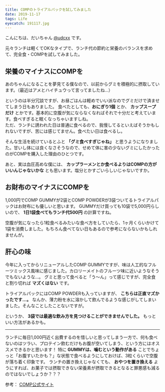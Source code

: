 ```yaml
---
title: COMPのトライアルパックを試してみました
date: 2019-11-17
tags: Life
eyecatch: 191117.jpg
---
```


こんにちは、だいちゃん [@udcxx](https://twitter.com/udc_xx) です。

元々ランチは軽くてOKなタイプで、ランチ代の節約と栄養のバランスを求めて、完全食・COMPを試してみました。


## 栄養のマイナスにCOMPを
あのちゃんになることを夢見てる僕なので、以前からグミを積極的に摂取しています。（最近はアメとハイチュウって言ってましたね...）

というのは半分冗談ですが、お昼ごはんは軽めでいい派なのでグミだけで済ませてしまう日もありました。
食べたとしても、**おにぎり1個** とか、 **カップスープだけ** とかです。基本的に空腹が気にならなくなればそれで十分だと考えています。食べすぎると眠くなっちゃいますしね。    
ただ、ランチに誘われた日は普通に食べるので、我慢してるといえばそうかもしれないですが、苦には感じてません。食べたい日は食べるし。

そんな生活を続けているとふと **「グミ食べすぎじゃね」** と思うようになりました。甘いし体には良くなさそうなので、せめて体に害の少ないグミにしたかったのがCOMPを購入した理由のひとつです。

あと、実は血圧高めな僕には、 **カップラーメンとか食べるよりはCOMPの方がいいんじゃないかな** とも思います。塩分とかすごいらしいじゃないですか。

## お財布のマイナスにCOMPを
1,000円でCOMP GUMMYが2袋とCOMP POWDERが3袋ついてるトライアルパックはお財布にも優しいと思います。
GUMMYだけ買っても10袋で5,000円らしいので、 **1日1袋食べてもランチ代500円** の計算ですね。

空腹が気になったら1粒食べるみたいな食べ方をしていたら、1ヶ月くらいかけて1袋を消費しました。もちろん食べてない日もあるので参考にならないかもしれませんが。

## 肝心の味
今年に入ってからリニューアルしたCOMP GUMMYですが、味は人工的なフルーツミックス風味に感じました。カロリーメイトのフルーツ味に近いようなそうでもないような...。
グミと思って食べると「う〜ん」って感じですが、完全食と割り切れば **マズくはない** です。

トライアルパックにはCOMP POWDERも入っていますが、 **こちらは正直マズかったです...。** なんか、薄力粉を水に溶かして飲んでるような感じがしてしまいました。そんなことしたことないですが。

というか、 **3袋では最適な飲み方を見つけることができませんでした。** もっといい方法があるかも。

---

ランチに毎日1,000円近く出費するのを惜しいと思ってしまう一方で、何も食べないのはツラい、プロテイン飲むだけもお腹が空いてしまう、という方にはオススメできるかと思います！
特に **GUMMYは、噛むという動作がある** ことでちょっと「お腹すいたかも？」な状態で食べるようにしておけば、3粒くらいで空腹が落ち着く印象です。
ランチの置き換えじゃなくても、 **おやつを置き換える** ようにすれば、お菓子では摂取できない栄養素が摂取できるとなると罪悪感も減るのではないでしょうか？？？

参考： [COMP公式サイト](http://www.comp.jp/)